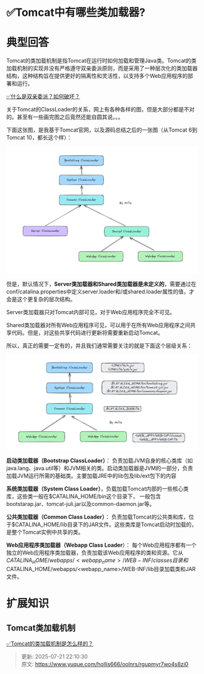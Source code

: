 # ✅Tomcat中有哪些类加载器?

# 典型回答


Tomcat的类加载机制是指Tomcat在运行时如何加载和管理Java类。Tomcat的类加载机制的实现并没有严格遵守双亲委派原则，而是采用了一种层次化的类加载器结构，这种结构旨在提供更好的隔离性和灵活性，以支持多个Web应用程序的部署和运行。



[✅什么是双亲委派？如何破坏？](https://www.yuque.com/hollis666/oolnrs/gt8zp4#jVIic)



关于Tomcat的ClassLoader的关系，网上有各种各样的图，但是大部分都是不对的。甚至有一些画完图之后竟然还能自圆其说。。。



下面这张图，是我基于Tomcat官网，以及源码总结之后的一张图（从Tomcat 6到Tomcat 10，都长这个样）：



![1690621553375-f51add4c-18d7-44a6-a9f2-e7a0d06790dc.png](./img/_J0yvBEROaeuoYtG/1690621553375-f51add4c-18d7-44a6-a9f2-e7a0d06790dc-006911.png)



但是，默认情况下，**Server类加载器和Shared类加载器是未定义的**，需要通过在conf/catalina.properties中定义server.loader和/或shared.loader属性的值，才会是这个更复杂的层次结构。



Server类加载器只对Tomcat内部可见，对于Web应用程序完全不可见。



Shared类加载器对所有Web应用程序可见，可以用于在所有Web应用程序之间共享代码。但是，对这些共享代码进行更新将需要重新启动Tomcat。



所以，真正的需要一定有的，并且我们通常需要关注的就是下面这个层级关系：



![1690621564568-3476edd5-3b8d-40b8-bca9-bf6972184af0.png](./img/_J0yvBEROaeuoYtG/1690621564568-3476edd5-3b8d-40b8-bca9-bf6972184af0-705385.png)



**启动类加载器（Bootstrap ClassLoader）**： 负责加载JVM自身的核心类库（如java.lang、java.util等）和JVM相关的类。启动类加载器是JVM的一部分，负责加载JVM运行所需的基础类。主要加载JRE中的lib包及lib/ext包下的内容



**系统类加载器（System Class Loader）**，负载加载Tomcat内部的一些核心类库，这些类一般在$CATALINA_HOME/bin这个目录下， 一般包含bootstarap.jar、tomcat-juli.jar以及common-daemon.jar等。



**公共类加载器（Common Class Loader）**： 负责加载Tomcat的公共类和库，位于$CATALINA_HOME/lib目录下的JAR文件。这些类库是Tomcat启动时加载的，是整个Tomcat实例中共享的类。



**Web应用程序类加载器（Webapp Class Loader**）： 每个Web应用程序都有一个独立的Web应用程序类加载器，负责加载该Web应用程序的类和资源。它从$CATALINA_HOME/webapps/<webapp_name>/WEB-INF/classes目录和$CATALINA_HOME/webapps/<webapp_name>/WEB-INF/lib目录加载类和JAR文件。



# 扩展知识


## Tomcat类加载机制


[✅Tomcat的类加载机制是怎么样的？](https://www.yuque.com/hollis666/oolnrs/evlwzsa8s6mx93ly)







> 更新: 2025-07-21 22:10:30  
> 原文: <https://www.yuque.com/hollis666/oolnrs/rgupmyr7wo4s8zi0>